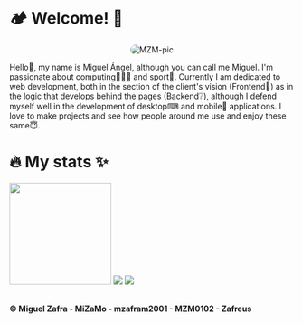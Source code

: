 <div>
<h1>🏕️ Welcome! 🚀</h1>
  <div align="center">
    <img alt="MZM-pic" style="border-radius:50px;" src="https://i.ibb.co/3sxjF24/1659725035999.jpg">
  </div>
  <p>Hello👋, my name is Miguel Ángel, although you can call me Miguel. I'm passionate about computing👨🏻‍💻 and sport🎾. Currently I am dedicated to web development,    both in the section of the client's vision (Frontend👀) as in the logic that develops behind the pages (Backend❔), although I defend myself well in the development of desktop⌨ and mobile📱 applications. I love to make projects and see how people around me use and enjoy these same😇.</p>
<h1>🔥 My stats ✨</h1>
  <div>
    <img height="180em" src="https://github-readme-stats.vercel.app/api?username=mzafram2001&show_icons=true&theme=codeSTACKr&include_all_commits=true&count_private=true"/>
    <img src="https://github-readme-stats.vercel.app/api/top-langs/?username=mzafram2001&layout=compact&langs_count=7&theme=codeSTACKr"/>
    <a href="https://github.com/mzafram2001/zeus-api">
    <img src="https://github-readme-stats.vercel.app/api/pin/?username=mzafram2001&repo=zeus-api&theme=codeSTACKr" /></a>
  </div>
    <br>
    <p><b>© Miguel Zafra - MiZaMo - mzafram2001 - MZM0102 - Zafreus</b></p>
</div>
